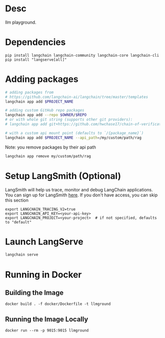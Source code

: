 # Desc
llm playground.

# Dependencies
```shell
pip install langchain langchain-community langchain-core langchain-cli 
pip install "langserve[all]"
```

# Adding packages

```bash
# adding packages from
# https://github.com/langchain-ai/langchain/tree/master/templates
langchain app add $PROJECT_NAME

# adding custom GitHub repo packages
langchain app add --repo $OWNER/$REPO
# or with whole git string (supports other git providers):
# langchain app add git+https://github.com/hwchase17/chain-of-verification

# with a custom api mount point (defaults to `/{package_name}`)
langchain app add $PROJECT_NAME --api_path=/my/custom/path/rag
```

Note: you remove packages by their api path

```bash
langchain app remove my/custom/path/rag
```

# Setup LangSmith (Optional)
LangSmith will help us trace, monitor and debug LangChain applications.
You can sign up for LangSmith [here](https://smith.langchain.com/).
If you don't have access, you can skip this section


```shell
export LANGCHAIN_TRACING_V2=true
export LANGCHAIN_API_KEY=<your-api-key>
export LANGCHAIN_PROJECT=<your-project>  # if not specified, defaults to "default"
```

# Launch LangServe

```bash
langchain serve
```

# Running in Docker
## Building the Image
```shell
docker build . -f docker/Dockerfile -t llmground
```
## Running the Image Locally
```shell
docker run --rm -p 9015:9015 llmground 
```